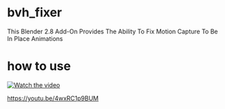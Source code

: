 # bvh_fixer
This Blender 2.8 Add-On Provides The Ability To Fix Motion Capture To Be In Place Animations

# how to use
[![Watch the video](https://img.youtube.com/vi/4wxRC1p9BUM/maxresdefault.jpg?1)](https://youtu.be/4wxRC1p9BUM)

https://youtu.be/4wxRC1p9BUM
